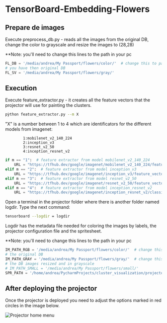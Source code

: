 # TensorBoard-Embedding-Flowers

## Prepare de images

Execute preprocess_db.py - reads all the images from the original DB, change the color to grayscale and resize the
images to (28,28)

**Note: you'll need to change this lines to the path in your pc

```python
FL_DB = '/media/andrea/My Passport/flowers/color/'  # change this to path to the one in you pc where
# you have then original DB
FL_SV = '/media/andrea/My Passport/flowers/gray/'
```
## Execution

Execute feature_extractor.py - it creates all the feature vectors that the projector will use for painting the clusters.

```bash
pỳthon feature_extractor.py --m X
```

"X" is a number between 1 to 4 which are identificators for the different models from imagenet: 

            1:mobilenet_v2_140_224
            2:inception_v3 
            3:resnet_v2_50 
            4:inception_resnet_v2
```python
if m == "1":  # feature extractor from model mobilenet_v2_140_224
    URL = "https://tfhub.dev/google/imagenet/mobilenet_v2_140_224/feature_vector/2"
elif m == "2":  # feature extractor from model inception_v3
    URL = "https://tfhub.dev/google/imagenet/inception_v3/feature_vector/3"
elif m == "3":  # feature extractor from model resnet_v2_50
    URL = "https://tfhub.dev/google/imagenet/resnet_v2_50/feature_vector/1"
elif m == "4":  # feature extractor from model inception_resnet_v2
    URL = "https://tfhub.dev/google/imagenet/inception_resnet_v2/classification/3"
```


Open a terminal in the projector folder where there is another folder named logdir. Type the next command:

```bash
tensorboard --logdir = logdir
```

Logdir has the metadata file needed for coloring the images by labels, the projector configuration file and the 
spritesheet.


**Note: you'll need to change this lines to the path in your pc
```python
IM_PATH_RGB = '/media/andrea/My Passport/flowers/color/'  # change this to path to the one in you pc where you have
# the original DB
IM_PATH_GRAY = '/media/andrea/My Passport/flowers/gray/'  # change this to path to the one in you pc where you have
# the DB images resized and in grayscale
# IM_PATH_SMALL = '/media/andrea/My Passport/flowers/small/'
SPR_PATH = '/home/andrea/PycharmProjects/cluster_visualization/projector/logdir/spritesheet.png'  # change this to
```

## After deploying the projector

Once the projector is deployed you need to adjust the options marked in red circles in the image below.

![Projector home menu](https://github.com/amgp-upm/cluster_visualization/blob/main/menu.png?raw=true)
